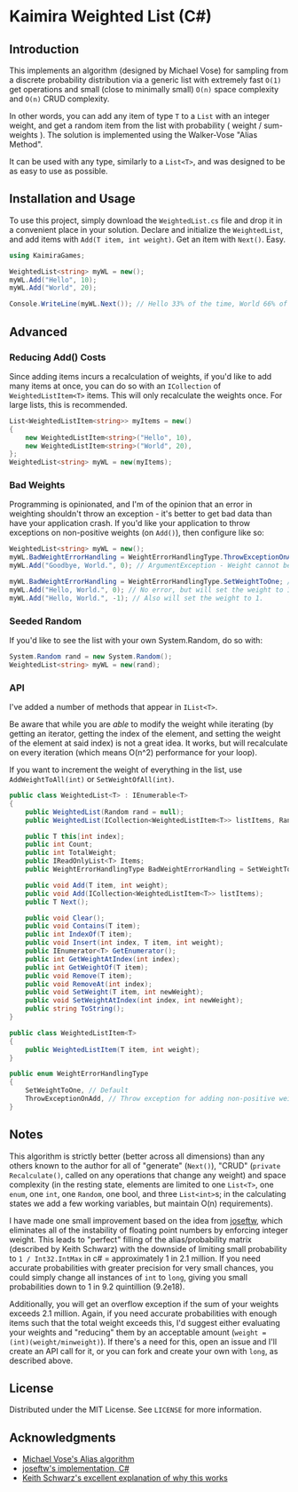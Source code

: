 # Kaimira Weighted List (C#)

## Introduction

This implements an algorithm (designed by Michael Vose) for sampling from a discrete probability distribution via a generic list with extremely fast `O(1)` get operations and small (close to minimally small) `O(n)` space complexity and `O(n)` CRUD complexity. 

In other words, you can add any item of type `T` to a `List` with an integer weight, and get a random item from the list with probability ( weight / sum-weights ). The solution is implemented using the Walker-Vose "Alias Method". 

It can be used with any type, similarly to a `List<T>`, and was designed to be as easy to use as possible.

## Installation and Usage

To use this project, simply download the `WeightedList.cs` file and drop it in a convenient place in your solution. Declare and initialize the `WeightedList`, and add items with `Add(T item, int weight)`. Get an item with `Next()`. Easy. 

```cs
using KaimiraGames;

WeightedList<string> myWL = new();
myWL.Add("Hello", 10);
myWL.Add("World", 20);

Console.WriteLine(myWL.Next()); // Hello 33% of the time, World 66% of the time.
``` 

## Advanced

### Reducing Add() Costs

Since adding items incurs a recalculation of weights, if you'd like to add many items at once, you can do so with an `ICollection` of `WeightedListItem<T>` items. This will only recalculate the weights once. For large lists, this is recommended.

```cs
List<WeightedListItem<string>> myItems = new()
{
    new WeightedListItem<string>("Hello", 10),
    new WeightedListItem<string>("World", 20),
};
WeightedList<string> myWL = new(myItems);
```

### Bad Weights

Programming is opinionated, and I'm of the opinion that an error in weighting shouldn't throw an exception - it's better to get bad data than have your application crash. If you'd like your application to throw exceptions on non-positive weights (on `Add()`), then configure like so:

```cs
WeightedList<string> myWL = new();
myWL.BadWeightErrorHandling = WeightErrorHandlingType.ThrowExceptionOnAdd;
myWL.Add("Goodbye, World.", 0); // ArgumentException - Weight cannot be non-positive.

myWL.BadWeightErrorHandling = WeightErrorHandlingType.SetWeightToOne; // default
myWL.Add("Hello, World.", 0); // No error, but will set the weight to 1.
myWL.Add("Hello, World.", -1); // Also will set the weight to 1.
```

### Seeded Random

If you'd like to see the list with your own System.Random, do so with:

```cs
System.Random rand = new System.Random();
WeightedList<string> myWL = new(rand);
```

### API

I've added a number of methods that appear in `IList<T>`. 

Be aware that while you are _able_ to modify the weight while iterating (by getting an iterator, getting the index of the element, and setting the weight of the element at said index) is not a great idea. It works, but will recalculate on every iteration (which means O(n^2) performance for your loop). 

If you want to increment the weight of everything in the list, use `AddWeightToAll(int)` or `SetWeightOfAll(int)`.

```cs
public class WeightedList<T> : IEnumerable<T>
{
    public WeightedList(Random rand = null);
    public WeightedList(ICollection<WeightedListItem<T>> listItems, Random rand = null);

    public T this[int index];
    public int Count;
    public int TotalWeight;
    public IReadOnlyList<T> Items;
    public WeightErrorHandlingType BadWeightErrorHandling = SetWeightToOne;

    public void Add(T item, int weight);
    public void Add(ICollection<WeightedListItem<T>> listItems);
    public T Next();

    public void Clear();
    public void Contains(T item);
    public int IndexOf(T item);
    public void Insert(int index, T item, int weight);
    public IEnumerator<T> GetEnumerator();
    public int GetWeightAtIndex(int index);
    public int GetWeightOf(T item);
    public void Remove(T item);
    public void RemoveAt(int index);
    public void SetWeight(T item, int newWeight);
    public void SetWeightAtIndex(int index, int newWeight);
    public string ToString();
}

public class WeightedListItem<T>
{
    public WeightedListItem(T item, int weight);
}

public enum WeightErrorHandlingType
{
    SetWeightToOne, // Default
    ThrowExceptionOnAdd, // Throw exception for adding non-positive weight.
}
```

## Notes

This algorithm is strictly better (better across all dimensions) than any others known to the author for all of "generate" (`Next()`), "CRUD" (`private Recalculate()`, called on any operations that change any weight) and space complexity (in the resting state, elements are limited to one `List<T>`, one `enum`, one `int`, one `Random`, one bool, and three `List<int>`s; in the calculating states we add a few working variables, but maintain O(n) requirements).

I have made one small improvement based on the idea from [joseftw](https://github.com/joseftw/), which eliminates all of the instability of floating point numbers by enforcing integer weight. This leads to "perfect" filling of the alias/probability matrix (described by Keith Schwarz) with the downside of limiting small probability to `1 / Int32.IntMax` in c# = approximately 1 in 2.1 million. If you need accurate probabilities with greater precision for very small chances, you could simply change all instances of `int` to `long`, giving you small probabilities down to 1 in 9.2 quintillion (9.2e18). 

Additionally, you will get an overflow exception if the sum of your weights exceeds 2.1 million. Again, if you need accurate probabilities with enough items such that the total weight exceeds this, I'd suggest either evaluating your weights and "reducing" them by an acceptable amount (`weight = (int)(weight/minweight)`). If there's a need for this, open an issue and I'll create an API call for it, or you can fork and create your own with `long`, as described above.

## License

Distributed under the MIT License. See `LICENSE` for more information.

## Acknowledgments

* [Michael Vose's Alias algorithm](https://en.wikipedia.org/wiki/Alias_method)
* [joseftw's implementation, C#](https://github.com/joseftw/jos.weightedresult)
* [Keith Schwarz's excellent explanation of why this works](https://www.keithschwarz.com/darts-dice-coins/)
